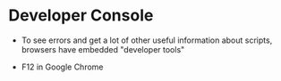 # Developer Console

- To see errors and get a lot of other useful information about scripts,
  browsers have embedded "developer tools"

- F12 in Google Chrome
